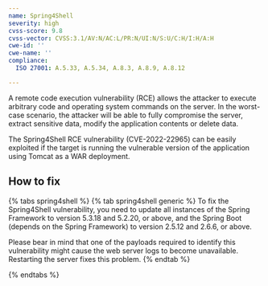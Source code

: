 ```yaml
---
name: Spring4Shell
severity: high
cvss-score: 9.8
cvss-vector: CVSS:3.1/AV:N/AC:L/PR:N/UI:N/S:U/C:H/I:H/A:H
cwe-id: ''
cwe-name: ''
compliance:
  ISO 27001: A.5.33, A.5.34, A.8.3, A.8.9, A.8.12

---            
```


A remote code execution vulnerability (RCE) allows the attacker to execute arbitrary code and operating system commands on the server. In the worst-case scenario, the attacker will be able to fully compromise the server, extract sensitive data, modify the application contents or delete data.

The Spring4Shell RCE vulnerability (CVE-2022-22965) can be easily exploited if the target is running the vulnerable version of the application using Tomcat as a WAR deployment.

## How to fix

{% tabs spring4shell %}
{% tab spring4shell generic %}
To fix the Spring4Shell vulnerability, you need to update all instances of the Spring Framework to version 5.3.18 and 5.2.20, or above, and the Spring Boot (depends on the Spring Framework) to version 2.5.12 and 2.6.6, or above.

Please bear in mind that one of the payloads required to identify this vulnerability might cause the web server logs to become unavailable. Restarting the server fixes this problem.
{% endtab %}

{% endtabs %}
